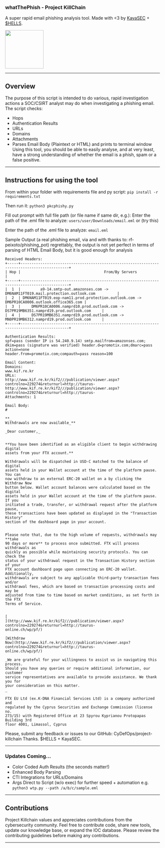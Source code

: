 ### whatThePhish - Project KillChain
A super rapid email phishing analysis tool. Made with <3 by [KayaSEC](https://github.com/KayaSEC) + [$HELLS](https://github.com/ntwrite).

<img src="https://camo.githubusercontent.com/1ff5370fbb2b1778bb50775f7a3e06790b6a878343688b9c5151dcbddd5b482a/68747470733a2f2f73757072656d652e73682f6173736574732f706b632e6a7067" width="125" height="125">

----
## Overview

The purpose of this script is intended to do various, rapid investigation actions a SOC/CSIRT analyst may do when investigating a phishing email. The script checks:
- Hops 
- Authentication Results
- URLs
- Domains
- Attachments
- Parses Email Body (Plaintext or HTML) and prints to terminal window
Using this tool, you should be able to easily analyse, and at very least, have a strong understanding of whether the email is a phish, spam or a false positive. 

---

## Instructions for using the tool

From within your folder with requirements file and py script:
```pip install -r requirements.txt```

Then run it: 
```python3 pkcphishy.py```

Fill out prompt with full file path (or file name if same dir, e.g.):
Enter the path of the .eml file to analyze: ```users/user/Downloads/email.eml```
or (try this)

Enter the path of the .eml file to analyze: ```email.eml```

Sample Output (a real phishing email, via and with thanks to: rf-peixoto/phishing_pot) regrettably, the output is not yet perfect in terms of parsing of HTML Email Body, but 
it is good enough for analysis

```
Received Headers:
+-----+--------------------------------------------------------------------------------------------+
| Hop |                                      From/By Servers                                       |
+-----+--------------------------------------------------------------------------------------------+
|  1  |         a9-14.smtp-out.amazonses.com -> DM6NAM11FT019.mail.protection.outlook.com          |
|  2  | DM6NAM11FT019.eop-nam11.prod.protection.outlook.com -> DM6PR10CA0006.outlook.office365.com |
|  3  |     DM6PR10CA0006.namprd10.prod.outlook.com -> DS7PR19MB6351.namprd19.prod.outlook.com     |
|  4  |     DS7PR19MB6351.namprd19.prod.outlook.com -> MN0PR19MB6312.namprd19.prod.outlook.com     |
+-----+--------------------------------------------------------------------------------------------+

Authentication Results:
spf=pass (sender IP is 54.240.9.14) smtp.mailfrom=amazonses.com; dkim=pass (signature was verified) header.d=promotix.com;dmarc=pass action=none 
header.from=promotix.com;compauth=pass reason=100

Email Content:
Domains:
www.kif.re.kr
URLs:
http://www.kif.re.kr/kif2///publication/viewer.aspx?controlno=229274&returnurl=http://taurus-
http://www.kif.re.kr/kif2///publication/viewer.aspx?controlno=229274&returnurl=http://taurus-
Attachments: 1

Email Body:
#

**_
Withdrawals are now available_**

_Dear customer,_


**You have been identified as an eligible client to begin withdrawing digital
assets from your FTX account.**

Withdrawals will be dispatched in USD-C matched to the balance of digital
assets held in your Wallet account at the time of the platform pause. You can
now withdraw to an external ERC-20 wallet on a by clicking the Withdraw Now
button below. Wallet account balances were calculated based on the digital
assets held in your Wallet account at the time of the platform pause. If you
initiated a trade, transfer, or withdrawal request after the platform pause,
these transactions have been updated as displayed in the "Transaction History"
section of the dashboard page in your account.


Please note that, due to the high volume of requests, withdrawals may **take
90 days or more** to process once submitted. FTX will process withdrawals as
quickly as possible while maintaining security protocols. You can check the
status of your withdrawal request in the Transaction History section of your
FTX account dashboard page upon connecting an ERC-20 wallet. Additionally,
withdrawals are subject to any applicable third-party transaction fees and/or
withdrawal fees, which are based on transaction processing costs and may be
adjusted from time to time based on market conditions, as set forth in the FTX
Terms of Service.


[
](http://www.kif.re.kr/kif2///publication/viewer.aspx?controlno=229274&returnurl=http://taurus-
online.ch/wp/pf/)

[Withdraw
Now](http://www.kif.re.kr/kif2///publication/viewer.aspx?controlno=229274&returnurl=http://taurus-
online.ch/wp/pf/)

_We are grateful for your willingness to assist us in navigating this process.
Should you have any queries or require additional information, our customer
service representatives are available to provide assistance. We thank you for
your consideration on this matter.
_

FTX EU Ltd (ex.K-DNA Financial Services Ltd) is a company authorized and
regulated by the Cyprus Securities and Exchange Commission (license no.
273/15) with Registered Office at 23 Spyrou Kyprianou Protopapas Building 3rd
floor 4001, Limassol, Cyprus
```

Please, submit any feedback or issues to our GitHub: CyDefOps/project-killchain
Thanks. $HELLS + KayaSEC.


----

### Updates Coming...
- Color Coded Auth Results (the seconds matter!)
- Enhanced Body Parsing
- CTI Integrations for URLs/Domains
- Args Direct to Script (w/o exec) for further speed + automation
e.g. ```python3 wtp.py --path /a/b/c/sample.eml```

----

## Contributions

Project Killchain values and appreciates contributions from the cybersecurity community. Feel free to contribute code, share new tools, update our knowledge base, or expand the IOC database. Please review the contributing guidelines before making any contributions.

----
